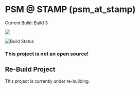 # PSM @ STAMP (psm_at_stamp)

Current Build: Build 3

![](https://firebasestorage.googleapis.com/v0/b/satitprasarnmit-psm-at-stamp.appspot.com/o/full_logo.png?alt=media&token=b128128f-d44f-41b7-a4d1-432aaa8ca6ab)

![Build Status](https://api.codemagic.io/apps/5e9190511838ac398d17dedf/5e9190511838ac398d17dede/status_badge.svg)

### This project is not an open source!

## Re-Build Project

This project is currently under re-building.
